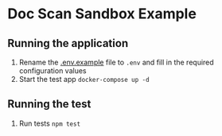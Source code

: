 # Doc Scan Sandbox Example

## Running the application

1. Rename the [.env.example](.env.example) file to `.env` and fill in the required configuration values
1. Start the test app `docker-compose up -d`

## Running the test
1. Run tests `npm test`
